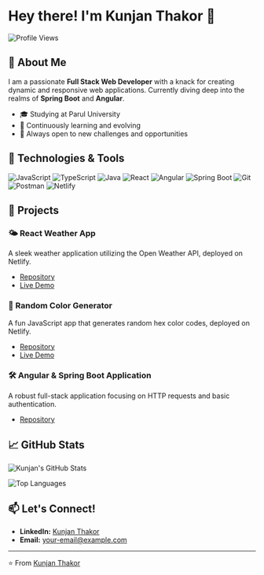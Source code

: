 # Hey there! I'm Kunjan Thakor 👋

![Profile Views](https://komarev.com/ghpvc/?username=kunjanThakor&color=blueviolet)

## 🚀 About Me

I am a passionate **Full Stack Web Developer** with a knack for creating dynamic and responsive web applications. Currently diving deep into the realms of **Spring Boot** and **Angular**.

- 🎓 Studying at Parul University
- 🌱 Continuously learning and evolving
- 💼 Always open to new challenges and opportunities

## 🔧 Technologies & Tools

![JavaScript](https://img.shields.io/badge/-JavaScript-F7DF1E?logo=javascript&logoColor=black&style=for-the-badge)
![TypeScript](https://img.shields.io/badge/-TypeScript-007ACC?logo=typescript&logoColor=white&style=for-the-badge)
![Java](https://img.shields.io/badge/-Java-007396?logo=java&logoColor=white&style=for-the-badge)
![React](https://img.shields.io/badge/-React-61DAFB?logo=react&logoColor=black&style=for-the-badge)
![Angular](https://img.shields.io/badge/-Angular-DD0031?logo=angular&logoColor=white&style=for-the-badge)
![Spring Boot](https://img.shields.io/badge/-Spring%20Boot-6DB33F?logo=spring-boot&logoColor=white&style=for-the-badge)
![Git](https://img.shields.io/badge/-Git-F05032?logo=git&logoColor=white&style=for-the-badge)
![Postman](https://img.shields.io/badge/-Postman-FF6C37?logo=postman&logoColor=white&style=for-the-badge)
![Netlify](https://img.shields.io/badge/-Netlify-00C7B7?logo=netlify&logoColor=white&style=for-the-badge)

## 🌟 Projects

### 🌤️ React Weather App
A sleek weather application utilizing the Open Weather API, deployed on Netlify.
- [Repository](https://github.com/kunjanThakor/weather-app)
- [Live Demo](https://https://weatherappreactminiprg.netlify.app/)

### 🎨 Random Color Generator
A fun JavaScript app that generates random hex color codes, deployed on Netlify.
- [Repository](https://github.com/kunjanThakor/random-color-generator)
- [Live Demo](https://infinitedevlopers.netlify.app/projects/colorpatate)

### 🛠️ Angular & Spring Boot Application
A robust full-stack application focusing on HTTP requests and basic authentication.
- [Repository](https://github.com/kunjanThakor/DIGITAL-DOCTOR/tree/master)

## 📈 GitHub Stats

![Kunjan's GitHub Stats](https://github-readme-stats.vercel.app/api?username=kunjanThakor&show_icons=true&theme=radical)

![Top Languages](https://github-readme-stats.vercel.app/api/top-langs/?username=kunjanThakor&layout=compact&theme=radical)

## 📫 Let's Connect!

- **LinkedIn:** [Kunjan Thakor](https://www.linkedin.com/in/kunjan-thakor-b83743282/)
- **Email:** [your-email@example.com](mailto:kunjan7634@gmail.com)

---

⭐️ From [Kunjan Thakor](https://github.com/kunjanThakor)

